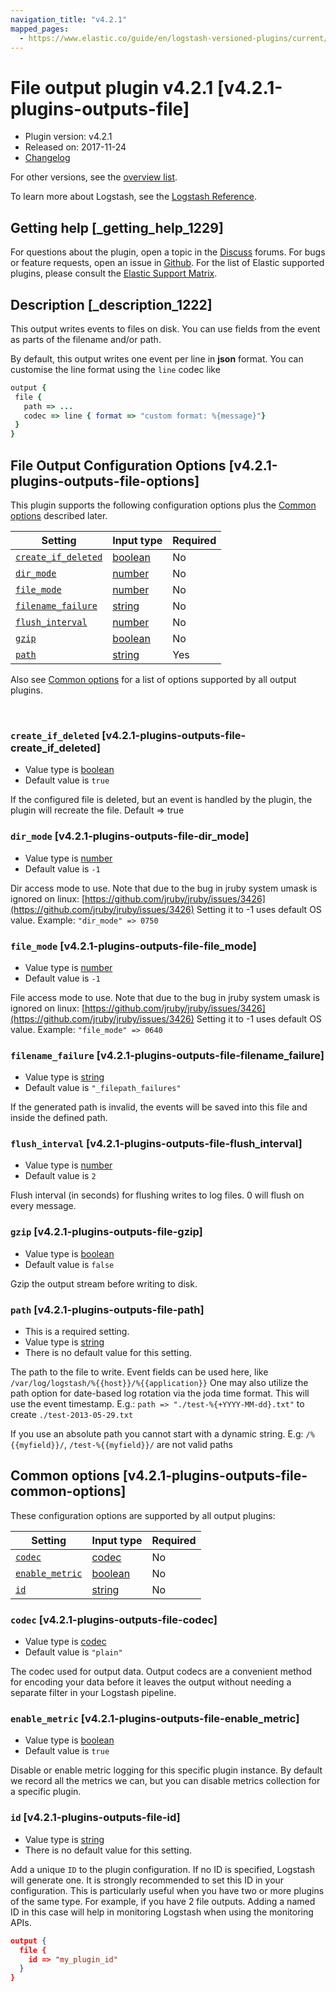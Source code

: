 ```yaml
---
navigation_title: "v4.2.1"
mapped_pages:
  - https://www.elastic.co/guide/en/logstash-versioned-plugins/current/v4.2.1-plugins-outputs-file.html
---
```


# File output plugin v4.2.1 [v4.2.1-plugins-outputs-file]


* Plugin version: v4.2.1
* Released on: 2017-11-24
* [Changelog](https://github.com/logstash-plugins/logstash-output-file/blob/v4.2.1/CHANGELOG.md)

For other versions, see the [overview list](output-file-index.md).

To learn more about Logstash, see the [Logstash Reference](logstash://reference/index.md).

## Getting help [_getting_help_1229]

For questions about the plugin, open a topic in the [Discuss](http://discuss.elastic.co) forums. For bugs or feature requests, open an issue in [Github](https://github.com/logstash-plugins/logstash-output-file). For the list of Elastic supported plugins, please consult the [Elastic Support Matrix](https://www.elastic.co/support/matrix#matrix_logstash_plugins).


## Description [_description_1222]

This output writes events to files on disk. You can use fields from the event as parts of the filename and/or path.

By default, this output writes one event per line in **json** format. You can customise the line format using the `line` codec like

```ruby
output {
 file {
   path => ...
   codec => line { format => "custom format: %{message}"}
 }
}
```


## File Output Configuration Options [v4.2.1-plugins-outputs-file-options]

This plugin supports the following configuration options plus the [Common options](v4-2-1-plugins-outputs-file.md#v4.2.1-plugins-outputs-file-common-options) described later.

| Setting | Input type | Required |
| --- | --- | --- |
| [`create_if_deleted`](v4-2-1-plugins-outputs-file.md#v4.2.1-plugins-outputs-file-create_if_deleted) | [boolean](logstash://reference/configuration-file-structure.md#boolean) | No |
| [`dir_mode`](v4-2-1-plugins-outputs-file.md#v4.2.1-plugins-outputs-file-dir_mode) | [number](logstash://reference/configuration-file-structure.md#number) | No |
| [`file_mode`](v4-2-1-plugins-outputs-file.md#v4.2.1-plugins-outputs-file-file_mode) | [number](logstash://reference/configuration-file-structure.md#number) | No |
| [`filename_failure`](v4-2-1-plugins-outputs-file.md#v4.2.1-plugins-outputs-file-filename_failure) | [string](logstash://reference/configuration-file-structure.md#string) | No |
| [`flush_interval`](v4-2-1-plugins-outputs-file.md#v4.2.1-plugins-outputs-file-flush_interval) | [number](logstash://reference/configuration-file-structure.md#number) | No |
| [`gzip`](v4-2-1-plugins-outputs-file.md#v4.2.1-plugins-outputs-file-gzip) | [boolean](logstash://reference/configuration-file-structure.md#boolean) | No |
| [`path`](v4-2-1-plugins-outputs-file.md#v4.2.1-plugins-outputs-file-path) | [string](logstash://reference/configuration-file-structure.md#string) | Yes |

Also see [Common options](v4-2-1-plugins-outputs-file.md#v4.2.1-plugins-outputs-file-common-options) for a list of options supported by all output plugins.

 

### `create_if_deleted` [v4.2.1-plugins-outputs-file-create_if_deleted]

* Value type is [boolean](logstash://reference/configuration-file-structure.md#boolean)
* Default value is `true`

If the configured file is deleted, but an event is handled by the plugin, the plugin will recreate the file. Default ⇒ true


### `dir_mode` [v4.2.1-plugins-outputs-file-dir_mode]

* Value type is [number](logstash://reference/configuration-file-structure.md#number)
* Default value is `-1`

Dir access mode to use. Note that due to the bug in jruby system umask is ignored on linux: [https://github.com/jruby/jruby/issues/3426](https://github.com/jruby/jruby/issues/3426) Setting it to -1 uses default OS value. Example: `"dir_mode" => 0750`


### `file_mode` [v4.2.1-plugins-outputs-file-file_mode]

* Value type is [number](logstash://reference/configuration-file-structure.md#number)
* Default value is `-1`

File access mode to use. Note that due to the bug in jruby system umask is ignored on linux: [https://github.com/jruby/jruby/issues/3426](https://github.com/jruby/jruby/issues/3426) Setting it to -1 uses default OS value. Example: `"file_mode" => 0640`


### `filename_failure` [v4.2.1-plugins-outputs-file-filename_failure]

* Value type is [string](logstash://reference/configuration-file-structure.md#string)
* Default value is `"_filepath_failures"`

If the generated path is invalid, the events will be saved into this file and inside the defined path.


### `flush_interval` [v4.2.1-plugins-outputs-file-flush_interval]

* Value type is [number](logstash://reference/configuration-file-structure.md#number)
* Default value is `2`

Flush interval (in seconds) for flushing writes to log files. 0 will flush on every message.


### `gzip` [v4.2.1-plugins-outputs-file-gzip]

* Value type is [boolean](logstash://reference/configuration-file-structure.md#boolean)
* Default value is `false`

Gzip the output stream before writing to disk.


### `path` [v4.2.1-plugins-outputs-file-path]

* This is a required setting.
* Value type is [string](logstash://reference/configuration-file-structure.md#string)
* There is no default value for this setting.

The path to the file to write. Event fields can be used here, like `/var/log/logstash/%{{host}}/%{{application}}` One may also utilize the path option for date-based log rotation via the joda time format. This will use the event timestamp. E.g.: `path => "./test-%{+YYYY-MM-dd}.txt"` to create `./test-2013-05-29.txt`

If you use an absolute path you cannot start with a dynamic string. E.g: `/%{{myfield}}/`, `/test-%{{myfield}}/` are not valid paths



## Common options [v4.2.1-plugins-outputs-file-common-options]

These configuration options are supported by all output plugins:

| Setting | Input type | Required |
| --- | --- | --- |
| [`codec`](v4-2-1-plugins-outputs-file.md#v4.2.1-plugins-outputs-file-codec) | [codec](logstash://reference/configuration-file-structure.md#codec) | No |
| [`enable_metric`](v4-2-1-plugins-outputs-file.md#v4.2.1-plugins-outputs-file-enable_metric) | [boolean](logstash://reference/configuration-file-structure.md#boolean) | No |
| [`id`](v4-2-1-plugins-outputs-file.md#v4.2.1-plugins-outputs-file-id) | [string](logstash://reference/configuration-file-structure.md#string) | No |

### `codec` [v4.2.1-plugins-outputs-file-codec]

* Value type is [codec](logstash://reference/configuration-file-structure.md#codec)
* Default value is `"plain"`

The codec used for output data. Output codecs are a convenient method for encoding your data before it leaves the output without needing a separate filter in your Logstash pipeline.


### `enable_metric` [v4.2.1-plugins-outputs-file-enable_metric]

* Value type is [boolean](logstash://reference/configuration-file-structure.md#boolean)
* Default value is `true`

Disable or enable metric logging for this specific plugin instance. By default we record all the metrics we can, but you can disable metrics collection for a specific plugin.


### `id` [v4.2.1-plugins-outputs-file-id]

* Value type is [string](logstash://reference/configuration-file-structure.md#string)
* There is no default value for this setting.

Add a unique `ID` to the plugin configuration. If no ID is specified, Logstash will generate one. It is strongly recommended to set this ID in your configuration. This is particularly useful when you have two or more plugins of the same type. For example, if you have 2 file outputs. Adding a named ID in this case will help in monitoring Logstash when using the monitoring APIs.

```json
output {
  file {
    id => "my_plugin_id"
  }
}
```

